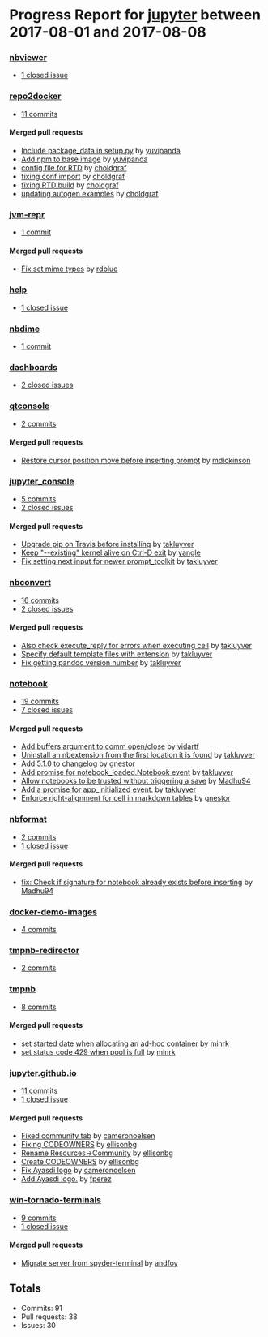 # Progress Report for [jupyter](https://github.com/jupyter) between 2017-08-01 and 2017-08-08

### [nbviewer](https://github.com/jupyter/nbviewer)
-  [1 closed issue](https://github.com/jupyter/nbviewer/issues?utf8=%E2%9C%93&q=is%3Aissue%20closed%3A2017-08-01..2017-08-08)

### [repo2docker](https://github.com/jupyter/repo2docker)
-  [11 commits](https://github.com/jupyter/repo2docker/compare/master@%7B1501570800%7D...master@%7B1502175600%7D)

#### Merged pull requests
- [Include package_data in setup.py](https://github.com/jupyter/repo2docker/pull/58) by [yuvipanda](https://github.com/yuvipanda)
- [Add npm to base image](https://github.com/jupyter/repo2docker/pull/57) by [yuvipanda](https://github.com/yuvipanda)
- [config file for RTD](https://github.com/jupyter/repo2docker/pull/56) by [choldgraf](https://github.com/choldgraf)
- [fixing conf import](https://github.com/jupyter/repo2docker/pull/55) by [choldgraf](https://github.com/choldgraf)
- [fixing RTD build](https://github.com/jupyter/repo2docker/pull/54) by [choldgraf](https://github.com/choldgraf)
- [updating autogen examples](https://github.com/jupyter/repo2docker/pull/53) by [choldgraf](https://github.com/choldgraf)

### [jvm-repr](https://github.com/jupyter/jvm-repr)
-  [1 commit](https://github.com/jupyter/jvm-repr/compare/master@%7B1501570800%7D...master@%7B1502175600%7D)

#### Merged pull requests
- [Fix set mime types](https://github.com/jupyter/jvm-repr/pull/7) by [rdblue](https://github.com/rdblue)

### [help](https://github.com/jupyter/help)
-  [1 closed issue](https://github.com/jupyter/help/issues?utf8=%E2%9C%93&q=is%3Aissue%20closed%3A2017-08-01..2017-08-08)

### [nbdime](https://github.com/jupyter/nbdime)
-  [1 commit](https://github.com/jupyter/nbdime/compare/master@%7B1501570800%7D...master@%7B1502175600%7D)

### [dashboards](https://github.com/jupyter/dashboards)
-  [2 closed issues](https://github.com/jupyter/dashboards/issues?utf8=%E2%9C%93&q=is%3Aissue%20closed%3A2017-08-01..2017-08-08)

### [qtconsole](https://github.com/jupyter/qtconsole)
-  [2 commits](https://github.com/jupyter/qtconsole/compare/master@%7B1501570800%7D...master@%7B1502175600%7D)

#### Merged pull requests
- [Restore cursor position move before inserting prompt](https://github.com/jupyter/qtconsole/pull/229) by [mdickinson](https://github.com/mdickinson)

### [jupyter_console](https://github.com/jupyter/jupyter_console)
-  [5 commits](https://github.com/jupyter/jupyter_console/compare/master@%7B1501570800%7D...master@%7B1502175600%7D)
-  [2 closed issues](https://github.com/jupyter/jupyter_console/issues?utf8=%E2%9C%93&q=is%3Aissue%20closed%3A2017-08-01..2017-08-08)

#### Merged pull requests
- [Upgrade pip on Travis before installing](https://github.com/jupyter/jupyter_console/pull/128) by [takluyver](https://github.com/takluyver)
- [Keep "--existing" kernel alive on Ctrl-D exit](https://github.com/jupyter/jupyter_console/pull/127) by [yangle](https://github.com/yangle)
- [Fix setting next input for newer prompt_toolkit](https://github.com/jupyter/jupyter_console/pull/123) by [takluyver](https://github.com/takluyver)

### [nbconvert](https://github.com/jupyter/nbconvert)
-  [16 commits](https://github.com/jupyter/nbconvert/compare/master@%7B1501570800%7D...master@%7B1502175600%7D)
-  [2 closed issues](https://github.com/jupyter/nbconvert/issues?utf8=%E2%9C%93&q=is%3Aissue%20closed%3A2017-08-01..2017-08-08)

#### Merged pull requests
- [Also check execute_reply for errors when executing cell](https://github.com/jupyter/nbconvert/pull/642) by [takluyver](https://github.com/takluyver)
- [Specify default template files with extension](https://github.com/jupyter/nbconvert/pull/639) by [takluyver](https://github.com/takluyver)
- [Fix getting pandoc version number](https://github.com/jupyter/nbconvert/pull/638) by [takluyver](https://github.com/takluyver)

### [notebook](https://github.com/jupyter/notebook)
-  [19 commits](https://github.com/jupyter/notebook/compare/master@%7B1501570800%7D...master@%7B1502175600%7D)
-  [7 closed issues](https://github.com/jupyter/notebook/issues?utf8=%E2%9C%93&q=is%3Aissue%20closed%3A2017-08-01..2017-08-08)

#### Merged pull requests
- [Add buffers argument to comm open/close](https://github.com/jupyter/notebook/pull/2731) by [vidartf](https://github.com/vidartf)
- [Uninstall an nbextension from the first location it is found](https://github.com/jupyter/notebook/pull/2729) by [takluyver](https://github.com/takluyver)
- [Add 5.1.0 to changelog](https://github.com/jupyter/notebook/pull/2723) by [gnestor](https://github.com/gnestor)
- [Add promise for notebook_loaded.Notebook event](https://github.com/jupyter/notebook/pull/2719) by [takluyver](https://github.com/takluyver)
- [Allow notebooks to be trusted without triggering a save](https://github.com/jupyter/notebook/pull/2718) by [Madhu94](https://github.com/Madhu94)
- [Add a promise for app_initialized event.](https://github.com/jupyter/notebook/pull/2710) by [takluyver](https://github.com/takluyver)
- [Enforce right-alignment for cell in markdown tables](https://github.com/jupyter/notebook/pull/2534) by [gnestor](https://github.com/gnestor)

### [nbformat](https://github.com/jupyter/nbformat)
-  [2 commits](https://github.com/jupyter/nbformat/compare/master@%7B1501570800%7D...master@%7B1502175600%7D)
-  [1 closed issue](https://github.com/jupyter/nbformat/issues?utf8=%E2%9C%93&q=is%3Aissue%20closed%3A2017-08-01..2017-08-08)

#### Merged pull requests
- [fix: Check if signature for notebook already exists before inserting](https://github.com/jupyter/nbformat/pull/101) by [Madhu94](https://github.com/Madhu94)

### [docker-demo-images](https://github.com/jupyter/docker-demo-images)
-  [4 commits](https://github.com/jupyter/docker-demo-images/compare/master@%7B1501570800%7D...master@%7B1502175600%7D)

### [tmpnb-redirector](https://github.com/jupyter/tmpnb-redirector)
-  [2 commits](https://github.com/jupyter/tmpnb-redirector/compare/master@%7B1501570800%7D...master@%7B1502175600%7D)

### [tmpnb](https://github.com/jupyter/tmpnb)
-  [8 commits](https://github.com/jupyter/tmpnb/compare/master@%7B1501570800%7D...master@%7B1502175600%7D)

#### Merged pull requests
- [set started date when allocating an ad-hoc container](https://github.com/jupyter/tmpnb/pull/284) by [minrk](https://github.com/minrk)
- [set status code 429 when pool is full](https://github.com/jupyter/tmpnb/pull/283) by [minrk](https://github.com/minrk)

### [jupyter.github.io](https://github.com/jupyter/jupyter.github.io)
-  [11 commits](https://github.com/jupyter/jupyter.github.io/compare/master@%7B1501570800%7D...master@%7B1502175600%7D)
-  [1 closed issue](https://github.com/jupyter/jupyter.github.io/issues?utf8=%E2%9C%93&q=is%3Aissue%20closed%3A2017-08-01..2017-08-08)

#### Merged pull requests
- [Fixed community tab](https://github.com/jupyter/jupyter.github.io/pull/219) by [cameronoelsen](https://github.com/cameronoelsen)
- [Fixing CODEOWNERS](https://github.com/jupyter/jupyter.github.io/pull/218) by [ellisonbg](https://github.com/ellisonbg)
- [Rename Resources->Community](https://github.com/jupyter/jupyter.github.io/pull/217) by [ellisonbg](https://github.com/ellisonbg)
- [Create CODEOWNERS](https://github.com/jupyter/jupyter.github.io/pull/216) by [ellisonbg](https://github.com/ellisonbg)
- [Fix Ayasdi logo](https://github.com/jupyter/jupyter.github.io/pull/215) by [cameronoelsen](https://github.com/cameronoelsen)
- [Add Ayasdi logo.](https://github.com/jupyter/jupyter.github.io/pull/214) by [fperez](https://github.com/fperez)

### [win-tornado-terminals](https://github.com/jupyter/win-tornado-terminals)
-  [9 commits](https://github.com/jupyter/win-tornado-terminals/compare/master@%7B1501570800%7D...master@%7B1502175600%7D)
-  [1 closed issue](https://github.com/jupyter/win-tornado-terminals/issues?utf8=%E2%9C%93&q=is%3Aissue%20closed%3A2017-08-01..2017-08-08)

#### Merged pull requests
- [Migrate server from spyder-terminal](https://github.com/jupyter/win-tornado-terminals/pull/2) by [andfoy](https://github.com/andfoy)

## Totals
- Commits: 91
- Pull requests: 38
- Issues: 30
